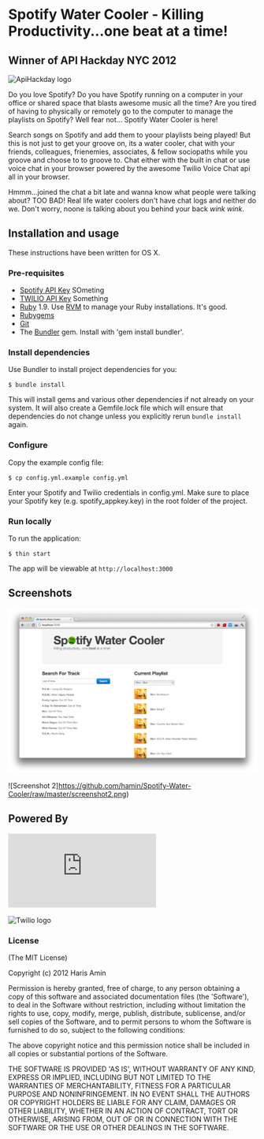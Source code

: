 # Spotify Water Cooler - Killing Productivity...one beat at a time!


## Winner of API Hackday NYC 2012 ##

![ApiHackday logo](http://209.114.47.122/wp-content/images/apihackday_logo.png)

Do you love Spotify? Do you have Spotify running on a computer in your office or shared space that blasts awesome music all the time? Are you tired of having to physically or remotely go to the computer to manage the playlists on Spotify? Well fear not... Spotify Water Cooler is here!

Search songs on Spotify and add them to yoour playlists being played! But this is not just to get your groove on, its a water cooler, chat with your friends, colleagues, frienemies, associates, & fellow sociopaths while you groove and choose to to groove to. Chat either with the built in chat or use voice chat in your browser powered by the awesome Twilio Voice Chat api all in your browser.

Hmmm...joined the chat a bit late and wanna know what people were talking about? TOO BAD! Real life water coolers don't have chat logs and neither do we. Don't worry, noone is talking about you behind your back *wink wink*.

## Installation and usage ##

These instructions have been written for OS X.

### Pre-requisites ###
  * [Spotify API Key](http://foobar.com) SOmeting
  * [TWILIO API Key](http://twilio.com) Something  
  * [Ruby](http://www.ruby-lang.org/) 1.9. Use [RVM](http://rvm.beginrescueend.com/) to manage your Ruby installations. It's good.
  * [Rubygems](http://rubygems.org/)
  * [Git](http://git-scm.com/)
  * The [Bundler](http://rubygems.org/gems/bundler) gem. Install with 'gem install bundler'.
    
### Install dependencies ###

Use Bundler to install project dependencies for you:

    $ bundle install

This will install gems and various other dependencies if not already on your system. It will also create a Gemfile.lock file which will ensure that dependencies do not change unless you explicitly rerun `bundle install` again.


### Configure ###

Copy the example config file:

    $ cp config.yml.example config.yml

Enter your Spotify and Twilio credentials in config.yml. Make sure to place your Spotify key (e.g. spotify_appkey.key) in the root folder of the project.

### Run locally ###

To run the application:

    $ thin start
    
The app will be viewable at `http://localhost:3000`

## Screenshots ##

![Screenshot 1](https://github.com/hamin/Spotify-Water-Cooler/raw/master/screenshot1.png)

![Screenshot 2]https://github.com/hamin/Spotify-Water-Cooler/raw/master/screenshot2.png)

## Powered By ##
![Spotify logo](http://cf.scdn.co/i/press/people/spotify_logo.pdf)

![Twilio logo](http://www.twilio.com/packages/company/img/logos_downloadable_round.png)

### License ###

(The MIT License)

Copyright (c) 2012 Haris Amin

Permission is hereby granted, free of charge, to any person obtaining a copy of
this software and associated documentation files (the 'Software'), to deal in
the Software without restriction, including without limitation the rights to use,
copy, modify, merge, publish, distribute, sublicense, and/or sell copies of the
Software, and to permit persons to whom the Software is furnished to do so,
subject to the following conditions:

The above copyright notice and this permission notice shall be included in all
copies or substantial portions of the Software.

THE SOFTWARE IS PROVIDED 'AS IS', WITHOUT WARRANTY OF ANY KIND, EXPRESS OR
IMPLIED, INCLUDING BUT NOT LIMITED TO THE WARRANTIES OF MERCHANTABILITY, FITNESS
FOR A PARTICULAR PURPOSE AND NONINFRINGEMENT. IN NO EVENT SHALL THE AUTHORS OR
COPYRIGHT HOLDERS BE LIABLE FOR ANY CLAIM, DAMAGES OR OTHER LIABILITY, WHETHER
IN AN ACTION OF CONTRACT, TORT OR OTHERWISE, ARISING FROM, OUT OF OR IN
CONNECTION WITH THE SOFTWARE OR THE USE OR OTHER DEALINGS IN THE SOFTWARE.
